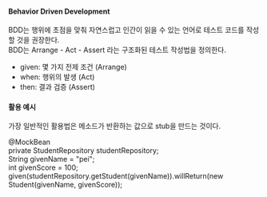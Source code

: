 #### Behavior Driven Development
BDD는 행위에 초점을 맞춰 자연스럽고 인간이 읽을 수 있는 언어로 테스트 코드를 작성할 것을 권장한다.  
BDD는 Arrange - Act - Assert 라는 구조화된 테스트 작성법을 정의한다.  
- given: 몇 가지 전제 조건 (Arrange)
- when: 행위의 발생 (Act)
- then: 결과 검증 (Assert)

#### 활용 예시
가장 일반적인 활용법은 메소드가 반환하는 값으로 stub을 만드는 것이다.  

@MockBean  
private StudentRepository studentRepository;  
String givenName = "pei";  
int givenScore = 100;  
given(studentRepository.getStudent(givenName)).willReturn(new Student(givenName, givenScore));  
